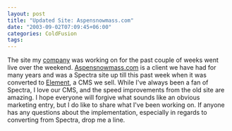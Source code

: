 ```yaml
---
layout: post
title: "Updated Site: Aspensnowmass.com"
date: "2003-09-02T07:09:45+06:00"
categories: ColdFusion 
tags: 
---
```


The site my <a href="http://www.mindseye.com">company</a> was working on for the past couple of weeks went live over the weekend. <a href="http://www.aspensnowmass.com">Aspensnowmass.com</a> is a client we have had for many years and was a Spectra site up till this past week when it was converted to <a href="http://www.mindseyeelement.com">Element</a>, a CMS we sell. While I've always been a fan of Spectra, I love our CMS, and the speed improvements from the old site are amazing. I hope everyone will forgive what sounds like an obvious marketing entry, but I do like to share what I've been working on. If anyone has any questions about the implementation, especially in regards to converting from Spectra, drop me a line.